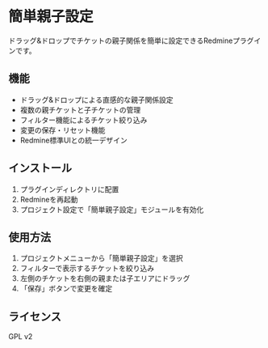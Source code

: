 # 簡単親子設定

ドラッグ&ドロップでチケットの親子関係を簡単に設定できるRedmineプラグインです。

## 機能

- ドラッグ&ドロップによる直感的な親子関係設定
- 複数の親チケットと子チケットの管理
- フィルター機能によるチケット絞り込み
- 変更の保存・リセット機能
- Redmine標準UIとの統一デザイン

## インストール

1. プラグインディレクトリに配置
2. Redmineを再起動
3. プロジェクト設定で「簡単親子設定」モジュールを有効化

## 使用方法

1. プロジェクトメニューから「簡単親子設定」を選択
2. フィルターで表示するチケットを絞り込み
3. 左側のチケットを右側の親または子エリアにドラッグ
4. 「保存」ボタンで変更を確定

## ライセンス

GPL v2
